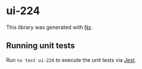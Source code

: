 # ui-224

This library was generated with [Nx](https://nx.dev).

## Running unit tests

Run `nx test ui-224` to execute the unit tests via [Jest](https://jestjs.io).
